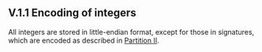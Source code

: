 ## V.1.1 Encoding of integers

All integers are stored in little-endian format, except for those in signatures, which are encoded as described in [Partition II](#todo-missing-hyperlink).
